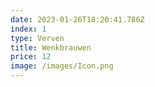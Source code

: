 ```yaml
---
date: 2023-01-26T18:20:41.786Z
index: 1
type: Verven
title: Wenkbrauwen
price: 12
image: /images/Icon.png
---
```

